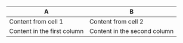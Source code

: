 A | B
------------ | -------------
Content from cell 1 | Content from cell 2
Content in the first column | Content in the second column
